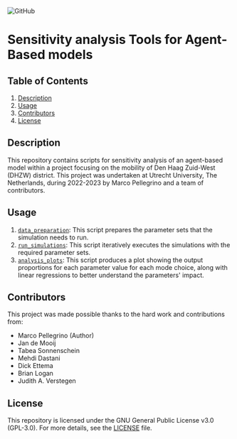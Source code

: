 ![GitHub](https://img.shields.io/badge/license-GPL--3.0-blue)

# Sensitivity analysis Tools for Agent-Based models

## Table of Contents

1.  [Description](#description)
2.  [Usage](#usage)
3.  [Contributors](#contributors)
4.  [License](#license)

## Description

This repository contains scripts for sensitivity analysis of an agent-based model within a project focusing on the mobility of Den Haag Zuid-West (DHZW) district. This project was undertaken at Utrecht University, The Netherlands, during 2022-2023 by Marco Pellegrino and a team of contributors.

## Usage

1. [`data_preparation`](data_preparation.ipynb): This script prepares the parameter sets that the simulation needs to run.
2. [`run_simulations`](run_simulations.ipynb): This script iteratively executes the simulations with the required parameter sets.
3. [`analysis_plots`](analysis_plots.ipynb): This script produces a plot showing the output proportions for each parameter value for each mode choice, along with linear regressions to better understand the parameters' impact.

## Contributors

This project was made possible thanks to the hard work and contributions from:

*   Marco Pellegrino (Author)
*   Jan de Mooij
*   Tabea Sonnenschein
*   Mehdi Dastani
*   Dick Ettema
*   Brian Logan
*   Judith A. Verstegen

## License

This repository is licensed under the GNU General Public License v3.0 (GPL-3.0). For more details, see the [LICENSE](LICENSE) file.